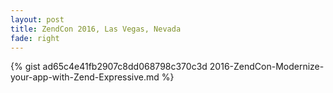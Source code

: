 ```yaml
---
layout: post
title: ZendCon 2016, Las Vegas, Nevada
fade: right
---
```

{% gist ad65c4e41fb2907c8dd068798c370c3d 2016-ZendCon-Modernize-your-app-with-Zend-Expressive.md %}
